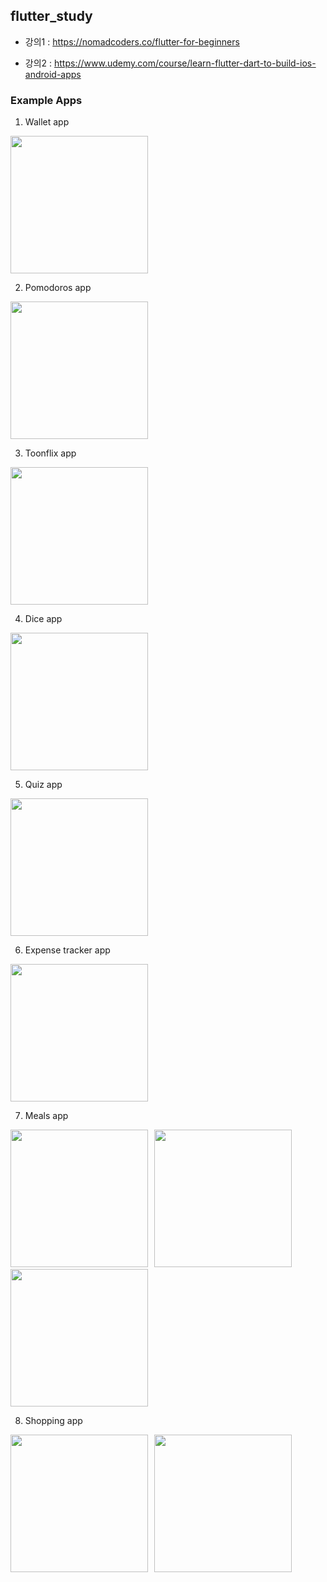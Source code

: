 ## flutter_study

- 강의1 : https://nomadcoders.co/flutter-for-beginners

- 강의2 : https://www.udemy.com/course/learn-flutter-dart-to-build-ios-android-apps

### Example Apps

1. Wallet app

<img src="./assets/1.png" width="220" />

2. Pomodoros app

<img src="./assets/2.png" width="220" />

3. Toonflix app

<img src="./assets/3.png" width="220" />

4. Dice app

<img src="./assets/4.png" width="220" />

5. Quiz app

<img src="./assets/5.png" width="220" />

6. Expense tracker app

<img src="./assets/6.png" width="220" />

7. Meals app

<div style="display: float;">
  <img src="./assets/7-1.png" width="220" style="margin-right: 6px;" />
  <img src="./assets/7-2.png" width="220" style="margin-right: 6px;" />
  <img src="./assets/7-3.png" width="220" />
</div>

8. Shopping app

<div style="display: float;">
  <img src="./assets/8-1.png" width="220" style="margin-right: 6px;" />
  <img src="./assets/8-2.png" width="220" />
</div>
